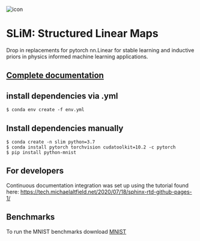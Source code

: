 ![icon](docs/_static/slim.png)

# SLiM: Structured Linear Maps

Drop in replacements for pytorch nn.Linear for stable learning and inductive priors 
in physics informed machine learning applications.

## [Complete documentation](https://pnnl.github.io/slim/)

## install dependencies via .yml
```console
$ conda env create -f env.yml
```

## Install dependencies manually

```console
$ conda create -n slim python=3.7
$ conda install pytorch torchvision cudatoolkit=10.2 -c pytorch
$ pip install python-mnist
```

## For developers

Continuous documentation integration was set up using the tutorial found here: 
https://tech.michaelaltfield.net/2020/07/18/sphinx-rtd-github-pages-1/

## Benchmarks

To run the MNIST benchmarks download [MNIST](http://yann.lecun.com/exdb/mnist/) 
